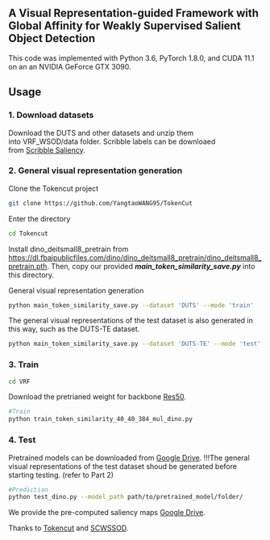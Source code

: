 ## A Visual Representation-guided Framework with Global Affinity for Weakly Supervised Salient Object Detection

This code was implemented with Python 3.6, PyTorch 1.8.0, and CUDA 11.1 on an an NVIDIA GeForce GTX 3090.

## Usage
### 1. Download datasets
Download the DUTS and other datasets and unzip them into VRF_WSOD/data folder. 
Scribble labels can be downloaed from [Scribble Saliency](https://github.com/JingZhang617/Scribble_Saliency).

### 2. General visual representation generation
Clone the Tokencut project
```bash
git clone https://github.com/YangtaoWANG95/TokenCut
```
Enter the directory
```bash
cd Tokencut
```
Install dino_deitsmall8_pretrain from https://dl.fbaipublicfiles.com/dino/dino_deitsmall8_pretrain/dino_deitsmall8_pretrain.pth.
Then, copy our provided ***main_token_similarity_save.py*** into this directory.

General visual representation generation
```bash
python main_token_similarity_save.py --dataset 'DUTS' --mode 'train'
```

The general visual representations of the test dataset is also generated in this way, such as the DUTS-TE dataset.
```bash
python main_token_similarity_save.py --dataset 'DUTS-TE' --mode 'test'
```

### 3. Train
```bash
cd VRF
```
Download the pretrianed weight for backbone [Res50](https://drive.google.com/file/d/1arzcXccUPW1QpvBrAaaBv1CapviBQAJL/view).


```bash
#Train
python train_token_similarity_40_40_384_mul_dino.py
```

### 4. Test
Pretrained models can be downloaded from [Google Drive](https://drive.google.com/file/d/1nj-ryvvsW1zlc0kFqlVsA2j-lp9wIiBQ/view?usp=share_link).
!!!The general visual representations of the test dataset shoud be generated before starting testing. (refer to Part 2)

```bash
#Prediction
python test_dino.py --model_path path/to/pretrained_model/folder/
```
 
We provide the pre-computed saliency maps [Google Drive](https://drive.google.com/file/d/1B0Y--vy4nhVlXltfn6RSxmn8lI6dcGoD/view?usp=share_link).


Thanks to [Tokencut](https://github.com/YangtaoWANG95/TokenCut) and [SCWSSOD](https://github.com/siyueyu/SCWSSOD).

